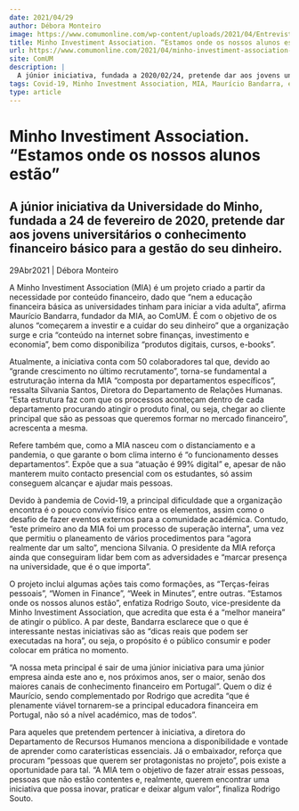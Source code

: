 ```yaml
---
date: 2021/04/29
author: Débora Monteiro
image: https://www.comumonline.com/wp-content/uploads/2021/04/EntrevistaMIA_MargaridaAlves-17-1500x1000.jpg
title: Minho Investiment Association. “Estamos onde os nossos alunos estão”
url: https://www.comumonline.com/2021/04/minho-investiment-association-estamos-onde-os-nossos-alunos-estao/
site: ComUM
description: |
  A júnior iniciativa, fundada a 2020/02/24, pretende dar aos jovens universitários conhecimento financeiro básico para a gestão do seu dinheiro.
tags: Covid-19, Minho Investment Association, MIA, Maurício Bandarra, educação financeira, Rodrigo Souto, Silvania Santos
type: article
---
```



# Minho Investiment Association. “Estamos onde os nossos alunos estão”

## A júnior iniciativa da Universidade do Minho, fundada a 24 de fevereiro de 2020, pretende dar aos jovens universitários o conhecimento financeiro básico para a gestão do seu dinheiro.

29Abr2021 | Débora Monteiro

A Minho Investiment Association (MIA) é um projeto criado a partir da necessidade por conteúdo financeiro, dado que “nem a educação financeira básica as universidades tinham para iniciar a vida adulta”, afirma Maurício Bandarra, fundador da MIA, ao ComUM. É com o objetivo de os alunos “começarem a investir e a cuidar do seu dinheiro” que a organização surge e cria “conteúdo na internet sobre finanças, investimento e economia”, bem como disponibiliza “produtos digitais, cursos, e-books”.

Atualmente, a iniciativa conta com 50 colaboradores tal que, devido ao “grande crescimento no último recrutamento”, torna-se fundamental a estruturação interna da MIA “composta por departamentos específicos”, ressalta Silvania Santos, Diretora do Departamento de Relações Humanas. “Esta estrutura faz com que os processos aconteçam dentro de cada departamento procurando atingir o produto final, ou seja, chegar ao cliente principal que são as pessoas que queremos formar no mercado financeiro”, acrescenta a mesma.

Refere também que, como a MIA nasceu com o distanciamento e a pandemia, o que garante o bom clima interno é “o funcionamento desses departamentos”. Expõe que a sua “atuação é 99% digital” e, apesar de não manterem muito contacto presencial com os estudantes, só assim conseguem alcançar e ajudar mais pessoas.

Devido à pandemia de Covid-19, a principal dificuldade que a organização encontra é o pouco convívio físico entre os elementos, assim como o desafio de fazer eventos externos para a comunidade académica. Contudo, “este primeiro ano da MIA foi um processo de superação interna”, uma vez que permitiu o planeamento de vários procedimentos para “agora realmente dar um salto”, menciona Silvania. O presidente da MIA reforça ainda que conseguiram lidar bem com as adversidades e “marcar presença na universidade, que é o que importa”.

O projeto inclui algumas ações tais como formações, as “Terças-feiras pessoais”, “Women in Finance”, “Week in Minutes”, entre outras. “Estamos onde os nossos alunos estão”, enfatiza Rodrigo Souto, vice-presidente da Minho Investiment Association, que acredita que esta é a “melhor maneira” de atingir o público. A par deste, Bandarra esclarece que o que é interessante nestas iniciativas são as “dicas reais que podem ser executadas na hora”, ou seja, o propósito é o público consumir e poder colocar em prática no momento.

“A nossa meta principal é sair de uma júnior iniciativa para uma júnior empresa ainda este ano e, nos próximos anos, ser o maior, senão dos maiores canais de conhecimento financeiro em Portugal”. Quem o diz é Maurício, sendo complementado por Rodrigo que acredita “que é plenamente viável tornarem-se a principal educadora financeira em Portugal, não só a nível académico, mas de todos”.

Para aqueles que pretendem pertencer à iniciativa, a diretora do Departamento de Recursos Humanos menciona a disponibilidade e vontade de aprender como caraterísticas essenciais. Já o embaixador, reforça que procuram “pessoas que querem ser protagonistas no projeto”, pois existe a oportunidade para tal. “A MIA tem o objetivo de fazer atrair essas pessoas, pessoas que não estão contentes e, realmente, querem encontrar uma iniciativa que possa inovar, praticar e deixar algum valor”, finaliza Rodrigo Souto.
